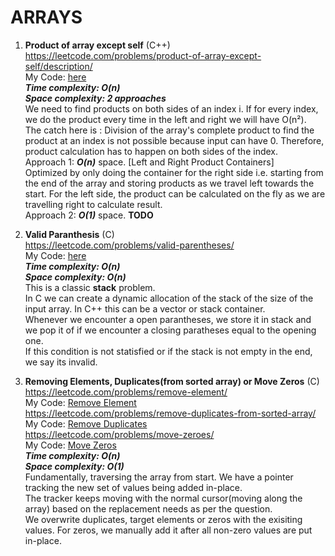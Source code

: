 # ARRAYS

1. **Product of array except self** (C++) <br /> 
https://leetcode.com/problems/product-of-array-except-self/description/ <br />
My Code: [here](product_of_array_except_self.cpp) <br />
***Time complexity: O(n)*** <br />
***Space complexity: 2 approaches*** <br />
We need to find products on both sides of an index i. If for every index, we do the product every time in the left and right we will have O(n²). <br />
The catch here is : Division of the array's complete product to find the product at an index is not possible because input can have 0. Therefore, product calculation has to happen on both sides of the index.<br />
Approach 1: ***O(n)*** space. [Left and Right Product Containers] <br />
Optimized by only doing the container for the right side i.e. starting from the end of the array and storing products as we travel left towards the start. For the left side, the product can be calculated on the fly as we are travelling right to calculate result.<br />
Approach 2: ***O(1)*** space. **TODO**

2. **Valid Paranthesis** (C) <br /> 
https://leetcode.com/problems/valid-parentheses/ <br />
My Code: [here](valid_parantheses.c) <br />
***Time complexity: O(n)*** <br />
***Space complexity: O(n)*** <br />
This is a classic **stack** problem. <br />
In C we can create a dynamic allocation of the stack of the size of the input array. In C++ this can be a vector or stack container. <br />
Whenever we encounter a open parantheses, we store it in stack and we pop it of if we encounter a closing paratheses equal to the opening one. <br />
If this condition is not statisfied or if the stack is not empty in the end, we say its invalid.

3. **Removing Elements, Duplicates(from sorted array) or Move Zeros** (C) <br />
https://leetcode.com/problems/remove-element/ <br />
My Code: [Remove Element](remove_element.c) <br />
https://leetcode.com/problems/remove-duplicates-from-sorted-array/ <br />
My Code: [Remove Duplicates](remove_duplicates.c) <br />
https://leetcode.com/problems/move-zeroes/<br />
My Code: [Move Zeros](move_zeros.c) <br />
***Time complexity: O(n)*** <br />
***Space complexity: O(1)*** <br />
Fundamentally, traversing the array from start. We have a pointer tracking the new set of values being added in-place. <br />
The tracker keeps moving with the normal cursor(moving along the array) based on the replacement needs as per the question. <br />
We overwrite duplicates, target elements or zeros with the exisiting values. For zeros, we manually add it after all non-zero values are put in-place.<br />
